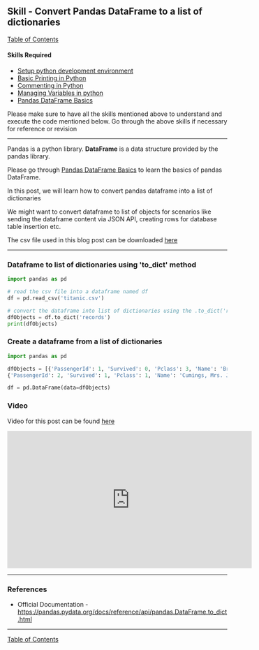 ## Skill - Convert Pandas DataFrame to a list of dictionaries
[Table of Contents](https://nagasudhir.blogspot.com/2020/04/taming-python-table-of-contents.html)

#### Skills Required
* [Setup python development environment](https://nagasudhir.blogspot.com/2020/04/setup-python-development-environment_14.html)
* [Basic Printing in Python](https://nagasudhir.blogspot.com/2020/04/basic-printing-in-python.html)
* [Commenting in Python](https://nagasudhir.blogspot.com/2020/04/comments-in-python.html)
* [Managing Variables in python](https://nagasudhir.blogspot.com/2020/04/managing-variables-in-python.html)
* [Pandas DataFrame Basics](https://nagasudhir.blogspot.com/2020/05/pandas-dataframe-basics.html)

Please make sure to have all the skills mentioned above to understand and execute the code mentioned below. Go through the above skills if necessary for reference or revision

<hr/>

Pandas is a python library.
**DataFrame** is a data structure provided by the pandas library.

Please go through [Pandas DataFrame Basics](https://nagasudhir.blogspot.com/2020/05/pandas-dataframe-basics.html) to learn the basics of pandas DataFrame.

In this post, we will learn how to convert pandas dataframe into a list of dictionaries

We might want to convert dataframe to list of objects for scenarios like sending the dataframe content via JSON API, creating rows for database table insertion etc.

The csv file used in this blog post can be downloaded [here](https://github.com/datasciencedojo/datasets/raw/master/titanic.csv)
 
<hr/>

### Dataframe to list of dictionaries using 'to_dict' method
```python
import pandas as pd

# read the csv file into a dataframe named df
df = pd.read_csv('titanic.csv')

# convert the dataframe into list of dictionaries using the .to_dict('records') methos
dfObjects = df.to_dict('records')
print(dfObjects)
```

### Create a dataframe from a list of dictionaries
```python
import pandas as pd

dfObjects = [{'PassengerId': 1, 'Survived': 0, 'Pclass': 3, 'Name': 'Braund, Mr. Owen Harris', 'Sex': 'male'},
{'PassengerId': 2, 'Survived': 1, 'Pclass': 1, 'Name': 'Cumings, Mrs. John Bradley (Florence Briggs Thayer)', 'Sex': 'female'}]

df = pd.DataFrame(data=dfObjects)
```

### Video
Video for this post can be found [here](https://youtu.be/V9Gn95OAYHs)

<iframe width="560" height="315" src="https://www.youtube.com/embed/V9Gn95OAYHs" title="YouTube video player" frameborder="0" allow="accelerometer; autoplay; clipboard-write; encrypted-media; gyroscope; picture-in-picture" allowfullscreen></iframe>

<hr/>

### References
* Official Documentation - https://pandas.pydata.org/docs/reference/api/pandas.DataFrame.to_dict.html

<hr/>

[Table of Contents](https://nagasudhir.blogspot.com/2020/04/taming-python-table-of-contents.html)



<!--stackedit_data:
eyJoaXN0b3J5IjpbLTE4NzQ5NTM3NTYsLTE3NTU2MzQ4NTcsMT
cwMzQyODQ3NSwxMjU3MTc5OTE1XX0=
-->